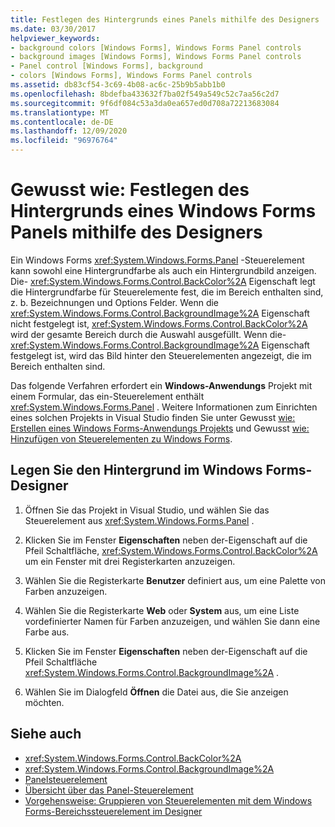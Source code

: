 ```yaml
---
title: Festlegen des Hintergrunds eines Panels mithilfe des Designers
ms.date: 03/30/2017
helpviewer_keywords:
- background colors [Windows Forms], Windows Forms Panel controls
- background images [Windows Forms], Windows Forms Panel controls
- Panel control [Windows Forms], background
- colors [Windows Forms], Windows Forms Panel controls
ms.assetid: db83cf54-3c69-4b08-ac6c-25b9b5abb1b0
ms.openlocfilehash: 8bdefba433632f7ba02f549a549c52c7aa56c2d7
ms.sourcegitcommit: 9f6df084c53a3da0ea657ed0d708a72213683084
ms.translationtype: MT
ms.contentlocale: de-DE
ms.lasthandoff: 12/09/2020
ms.locfileid: "96976764"
---
```

# <a name="how-to-set-the-background-of-a-windows-forms-panel-using-the-designer"></a>Gewusst wie: Festlegen des Hintergrunds eines Windows Forms Panels mithilfe des Designers

Ein Windows Forms <xref:System.Windows.Forms.Panel> -Steuerelement kann sowohl eine Hintergrundfarbe als auch ein Hintergrundbild anzeigen. Die- <xref:System.Windows.Forms.Control.BackColor%2A> Eigenschaft legt die Hintergrundfarbe für Steuerelemente fest, die im Bereich enthalten sind, z. b. Bezeichnungen und Options Felder. Wenn die <xref:System.Windows.Forms.Control.BackgroundImage%2A> Eigenschaft nicht festgelegt ist, <xref:System.Windows.Forms.Control.BackColor%2A> wird der gesamte Bereich durch die Auswahl ausgefüllt. Wenn die- <xref:System.Windows.Forms.Control.BackgroundImage%2A> Eigenschaft festgelegt ist, wird das Bild hinter den Steuerelementen angezeigt, die im Bereich enthalten sind.

Das folgende Verfahren erfordert ein **Windows-Anwendungs** Projekt mit einem Formular, das ein-Steuerelement enthält <xref:System.Windows.Forms.Panel> . Weitere Informationen zum Einrichten eines solchen Projekts in Visual Studio finden Sie unter Gewusst [wie: Erstellen eines Windows Forms-Anwendungs Projekts](/visualstudio/ide/step-1-create-a-windows-forms-application-project) und Gewusst [wie: Hinzufügen von Steuerelementen zu Windows Forms](how-to-add-controls-to-windows-forms.md).

## <a name="set-the-background-in-the-windows-forms-designer"></a>Legen Sie den Hintergrund im Windows Forms-Designer

1. Öffnen Sie das Projekt in Visual Studio, und wählen Sie das Steuerelement aus <xref:System.Windows.Forms.Panel> .

2. Klicken Sie im Fenster **Eigenschaften** neben der-Eigenschaft auf die Pfeil Schaltfläche, <xref:System.Windows.Forms.Control.BackColor%2A> um ein Fenster mit drei Registerkarten anzuzeigen.

3. Wählen Sie die Registerkarte **Benutzer** definiert aus, um eine Palette von Farben anzuzeigen.

4. Wählen Sie die Registerkarte **Web** oder **System** aus, um eine Liste vordefinierter Namen für Farben anzuzeigen, und wählen Sie dann eine Farbe aus.

5. Klicken Sie im Fenster **Eigenschaften** neben der-Eigenschaft auf die Pfeil Schaltfläche <xref:System.Windows.Forms.Control.BackgroundImage%2A> .

6. Wählen Sie im Dialogfeld **Öffnen** die Datei aus, die Sie anzeigen möchten.

## <a name="see-also"></a>Siehe auch

- <xref:System.Windows.Forms.Control.BackColor%2A>
- <xref:System.Windows.Forms.Control.BackgroundImage%2A>
- [Panelsteuerelement](panel-control-windows-forms.md)
- [Übersicht über das Panel-Steuerelement](panel-control-overview-windows-forms.md)
- [Vorgehensweise: Gruppieren von Steuerelementen mit dem Windows Forms-Bereichssteuerelement im Designer](group-controls-with-wf-panel-control-using-the-designer.md)
